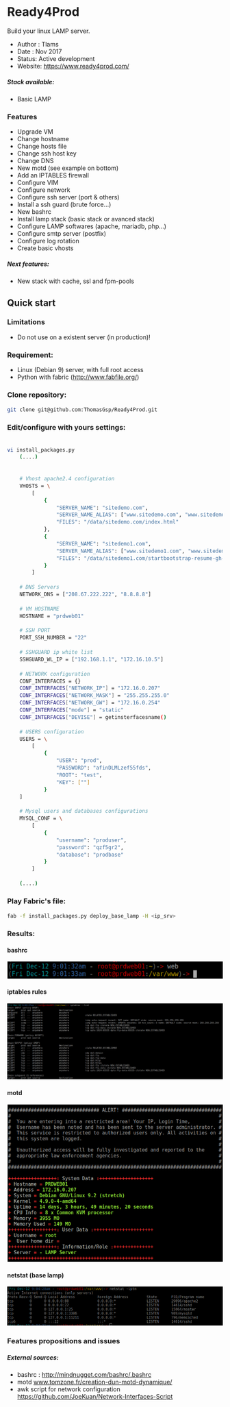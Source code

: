 # Ready4Prod

Build your linux LAMP server.

* Author : Tlams
* Date : Nov 2017
* Status: Active development
* Website: https://www.ready4prod.com/


##### Stack available:
* Basic LAMP

### Features
* Upgrade VM
* Change hostname
* Change hosts file
* Change ssh host key
* Change DNS
* New motd (see example on bottom)
* Add an IPTABLES firewall
* Configure VIM
* Configure network
* Configure ssh server (port & others)
* Install a ssh guard (brute force...)
* New bashrc
* Install lamp stack (basic stack or avanced stack)
* Configure LAMP softwares (apache, mariadb, php...)
* Configure smtp server (postfix)
* Configure log rotation
* Create basic vhosts

##### Next features:
* New stack with cache, ssl and fpm-pools

## Quick start

### Limitations
* Do not use on a existent server (in production)!

### Requirement:
* Linux (Debian 9) server, with full root access
* Python with fabric (http://www.fabfile.org/)


### Clone repository:
``` bash
git clone git@github.com:ThomasGsp/Ready4Prod.git
```

### Edit/configure with yours settings:
``` bash

vi install_packages.py
    (....)


    # Vhost apache2.4 configuration
    VHOSTS = \
        [
            {
                "SERVER_NAME": "sitedemo.com",
                "SERVER_NAME_ALIAS": ["www.sitedemo.com", "www.sitedemo.fr"],
                "FILES": "/data/sitedemo.com/index.html"
            },
            {
                "SERVER_NAME": "sitedemo1.com",
                "SERVER_NAME_ALIAS": ["www.sitedemo1.com", "www.sitedemo1.fr"],
                "FILES": "/data/sitedemo1.com/startbootstrap-resume-gh-pages.zip"
            }
        ]

    # DNS Servers
    NETWORK_DNS = ["208.67.222.222", "8.8.8.8"]

    # VM HOSTNAME
    HOSTNAME = "prdweb01"

    # SSH PORT
    PORT_SSH_NUMBER = "22"

    # SSHGUARD ip white list
    SSHGUARD_WL_IP = ["192.168.1.1", "172.16.10.5"]

    # NETWORK configuration
    CONF_INTERFACES = {}
    CONF_INTERFACES["NETWORK_IP"] = "172.16.0.207"
    CONF_INTERFACES["NETWORK_MASK"] = "255.255.255.0"
    CONF_INTERFACES["NETWORK_GW"] = "172.16.0.254"
    CONF_INTERFACES["mode"] = "static"
    CONF_INTERFACES["DEVISE"] = getinsterfacesname()

    # USERS configuration
    USERS = \
        [
            {
                "USER": "prod",
                "PASSWORD": "afinDLMLzef55fds",
                "ROOT": "test",
                "KEY": [""]
            }
    ]

    # Mysql users and databases configurations
    MYSQL_CONF = \
        [
            {
                "username": "produser",
                "password": "qzf5gr2",
                "database": "prodbase"
            }
        ]

    (....)

```

### Play Fabric's file:
``` bash
fab -f install_packages.py deploy_base_lamp -H <ip_srv>
```



### Results:
#### bashrc 
![bashrc](./img/lamp_base_bashrc.png)
#### iptables rules 
![iptables](./img/lamp_base_iptables.png)
#### motd
![motd](./img/lamp_base_motd.png)
#### netstat (base lamp)
![netstat](./img/lamp_base_netstat.png)


### Features propositions and issues


##### External sources:
* bashrc : http://mindnugget.com/bashrc/.bashrc
* motd www.tomzone.fr/creation-dun-motd-dynamique/
* awk script for network configuration https://github.com/JoeKuan/Network-Interfaces-Script
